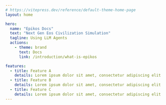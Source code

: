 ```yaml
---
# https://vitepress.dev/reference/default-theme-home-page
layout: home

hero:
  name: "Epikos Docs"
  text: "Next Gen Eos Civilization Simulation"
  tagline: Using LLM Agents
  actions:
    - theme: brand
      text: Docs
      link: /introduction/what-is-epikos

features:
  - title: Feature A
    details: Lorem ipsum dolor sit amet, consectetur adipiscing elit
  - title: Feature B
    details: Lorem ipsum dolor sit amet, consectetur adipiscing elit
  - title: Feature C
    details: Lorem ipsum dolor sit amet, consectetur adipiscing elit
---
```


